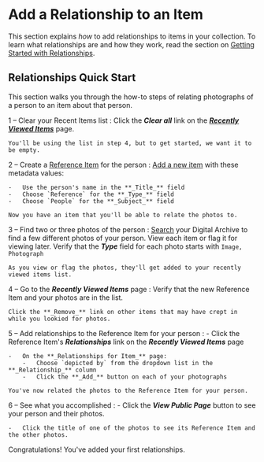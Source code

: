 # Add a Relationship to an Item

This section explains *how* to add relationships to items in your collection.
To learn what relationships are and how they work, read the section on
[Getting Started with Relationships](/relationships/getting-started-relationships/).

## Relationships Quick Start

This section walks you through the how-to steps of relating photographs
of a person to an item about that person.

1 &ndash; Clear your Recent Items list
:   Click the **_Clear all_** link on the [**_Recently Viewed Items_**](/user/recently-viewed/#recently-viewed-items-page) page.
    
    You'll be using the list in step 4, but to get started, we want it to be empty.

2 &ndash; Create a [Reference Item](/relationships/reference-items/) for the person
:   [Add a new item](/archivist/add-edit-item/#add-a-new-item) with these metadata values:

    -   Use the person's name in the **_Title_** field
    -   Choose `Reference` for the **_Type_** field
    -   Choose `People` for the **_Subject_** field

    Now you have an item that you'll be able to relate the photos to.

3 &ndash; Find two or three photos of the person
:   [Search](/user/how-to-search/) your Digital Archive to find a few different photos of your person.
    View each item or flag it for viewing later. Verify that the **_Type_** field
    for each photo starts with `Image, Photograph`

    As you view or flag the photos, they'll get added to your recently viewed items list.

4 &ndash; Go to the **_Recently Viewed Items_** page
:   Verify that the new Reference Item and your photos are in the list.

    Click the **_Remove_** link on other items that may have crept in while you lookied for photos.

5 &ndash; Add relationships to the Reference Item for your person
:   -   Click the Reference Item's **_Relationships_** link on the **_Recently Viewed Items_** page

    -   On the **_Relationships for Item_** page:
        -   Choose `depicted by` from the dropdown list in the **_Relationship_** column
        -   Click the **_Add_** button on each of your photographs

    You've now related the photos to the Reference Item for your person.        

6 &ndash; See what you accomplished
:   -   Click the **_View Public Page_** button to see your person and their photos.

    -   Click the title of one of the photos to see its Reference Item and the other photos.      

Congratulations! You've added your first relationships.